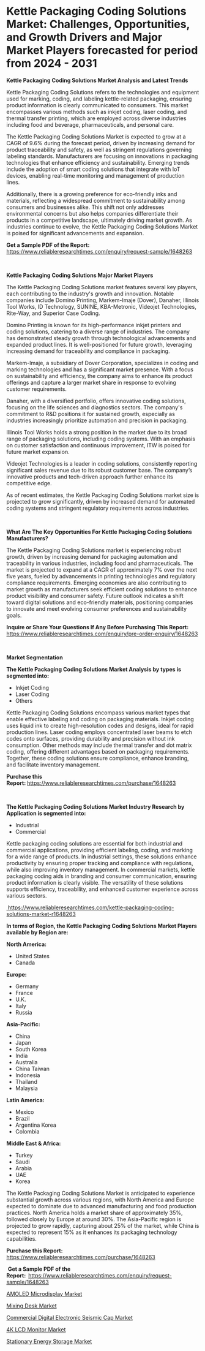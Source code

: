 <p><h1>Kettle Packaging Coding Solutions Market: Challenges, Opportunities, and Growth Drivers and Major Market Players forecasted for period from 2024 - 2031</h1></p><p><strong>Kettle Packaging Coding Solutions Market Analysis and Latest Trends</strong></p>
<p><p>Kettle Packaging Coding Solutions refers to the technologies and equipment used for marking, coding, and labeling kettle-related packaging, ensuring product information is clearly communicated to consumers. This market encompasses various methods such as inkjet coding, laser coding, and thermal transfer printing, which are employed across diverse industries including food and beverage, pharmaceuticals, and personal care.</p><p>The Kettle Packaging Coding Solutions Market is expected to grow at a CAGR of 9.6% during the forecast period, driven by increasing demand for product traceability and safety, as well as stringent regulations governing labeling standards. Manufacturers are focusing on innovations in packaging technologies that enhance efficiency and sustainability. Emerging trends include the adoption of smart coding solutions that integrate with IoT devices, enabling real-time monitoring and management of production lines.</p><p>Additionally, there is a growing preference for eco-friendly inks and materials, reflecting a widespread commitment to sustainability among consumers and businesses alike. This shift not only addresses environmental concerns but also helps companies differentiate their products in a competitive landscape, ultimately driving market growth. As industries continue to evolve, the Kettle Packaging Coding Solutions Market is poised for significant advancements and expansion.</p></p>
<p><strong>Get a Sample PDF of the Report:&nbsp;</strong> <a href="https://www.reliableresearchtimes.com/enquiry/request-sample/1648263?utm_campaign=1565&utm_medium=2&utm_source=Github&utm_content=ia&utm_term=19102024&utm_id=kettle-packaging-coding-solutions">https://www.reliableresearchtimes.com/enquiry/request-sample/1648263</a></p>
<p>&nbsp;</p>
<p><strong>Kettle Packaging Coding Solutions Major Market Players</strong></p>
<p><p>The Kettle Packaging Coding Solutions market features several key players, each contributing to the industry's growth and innovation. Notable companies include Domino Printing, Markem-Imaje (Dover), Danaher, Illinois Tool Works, ID Technology, SUNINE, KBA-Metronic, Videojet Technologies, Rite-Way, and Superior Case Coding.</p><p>Domino Printing is known for its high-performance inkjet printers and coding solutions, catering to a diverse range of industries. The company has demonstrated steady growth through technological advancements and expanded product lines. It is well-positioned for future growth, leveraging increasing demand for traceability and compliance in packaging.</p><p>Markem-Imaje, a subsidiary of Dover Corporation, specializes in coding and marking technologies and has a significant market presence. With a focus on sustainability and efficiency, the company aims to enhance its product offerings and capture a larger market share in response to evolving customer requirements.</p><p>Danaher, with a diversified portfolio, offers innovative coding solutions, focusing on the life sciences and diagnostics sectors. The company's commitment to R&D positions it for sustained growth, especially as industries increasingly prioritize automation and precision in packaging.</p><p>Illinois Tool Works holds a strong position in the market due to its broad range of packaging solutions, including coding systems. With an emphasis on customer satisfaction and continuous improvement, ITW is poised for future market expansion.</p><p>Videojet Technologies is a leader in coding solutions, consistently reporting significant sales revenue due to its robust customer base. The company’s innovative products and tech-driven approach further enhance its competitive edge.</p><p>As of recent estimates, the Kettle Packaging Coding Solutions market size is projected to grow significantly, driven by increased demand for automated coding systems and stringent regulatory requirements across industries.</p></p>
<p>&nbsp;</p>
<p><strong>What Are The Key Opportunities For Kettle Packaging Coding Solutions Manufacturers?</strong></p>
<p><p>The Kettle Packaging Coding Solutions market is experiencing robust growth, driven by increasing demand for packaging automation and traceability in various industries, including food and pharmaceuticals. The market is projected to expand at a CAGR of approximately 7% over the next five years, fueled by advancements in printing technologies and regulatory compliance requirements. Emerging economies are also contributing to market growth as manufacturers seek efficient coding solutions to enhance product visibility and consumer safety. Future outlook indicates a shift toward digital solutions and eco-friendly materials, positioning companies to innovate and meet evolving consumer preferences and sustainability goals.</p></p>
<p><strong>Inquire or Share Your Questions If Any Before Purchasing This Report:</strong> <a href="https://www.reliableresearchtimes.com/enquiry/pre-order-enquiry/1648263?utm_campaign=1565&utm_medium=2&utm_source=Github&utm_content=ia&utm_term=19102024&utm_id=kettle-packaging-coding-solutions">https://www.reliableresearchtimes.com/enquiry/pre-order-enquiry/1648263</a></p>
<p>&nbsp;</p>
<p><strong>Market Segmentation</strong></p>
<p><strong>The Kettle Packaging Coding Solutions Market Analysis by types is segmented into:</strong></p>
<p><ul><li>Inkjet Coding</li><li>Laser Coding</li><li>Others</li></ul></p>
<p><p>Kettle Packaging Coding Solutions encompass various market types that enable effective labeling and coding on packaging materials. Inkjet coding uses liquid ink to create high-resolution codes and designs, ideal for rapid production lines. Laser coding employs concentrated laser beams to etch codes onto surfaces, providing durability and precision without ink consumption. Other methods may include thermal transfer and dot matrix coding, offering different advantages based on packaging requirements. Together, these coding solutions ensure compliance, enhance branding, and facilitate inventory management.</p></p>
<p><strong>Purchase this Report:&nbsp;</strong><a href="https://www.reliableresearchtimes.com/purchase/1648263?utm_campaign=1565&utm_medium=2&utm_source=Github&utm_content=ia&utm_term=19102024&utm_id=kettle-packaging-coding-solutions">https://www.reliableresearchtimes.com/purchase/1648263</a></p>
<p>&nbsp;</p>
<p><strong>The Kettle Packaging Coding Solutions Market Industry Research by Application is segmented into:</strong></p>
<p><ul><li>Industrial</li><li>Commercial</li></ul></p>
<p><p>Kettle packaging coding solutions are essential for both industrial and commercial applications, providing efficient labeling, coding, and marking for a wide range of products. In industrial settings, these solutions enhance productivity by ensuring proper tracking and compliance with regulations, while also improving inventory management. In commercial markets, kettle packaging coding aids in branding and consumer communication, ensuring product information is clearly visible. The versatility of these solutions supports efficiency, traceability, and enhanced customer experience across various sectors.</p></p>
<p><a href="https://www.reliableresearchtimes.com/kettle-packaging-coding-solutions-market-r1648263?utm_campaign=1565&utm_medium=2&utm_source=Github&utm_content=ia&utm_term=19102024&utm_id=kettle-packaging-coding-solutions">&nbsp;https://www.reliableresearchtimes.com/kettle-packaging-coding-solutions-market-r1648263</a></p>
<p><strong>In terms of Region, the Kettle Packaging Coding Solutions Market Players available by Region are:</strong></p>
<p>
    <p> <strong> North America: </strong>
        <ul>
            <li>United States</li>
            <li>Canada</li>
        </ul>
        </p> 
    <p> <strong> Europe: </strong>
        <ul>
            <li>Germany</li>
            <li>France</li>
            <li>U.K.</li>
            <li>Italy</li>
            <li>Russia</li>
        </ul>
        </p> 
    <p> <strong> Asia-Pacific: </strong>
        <ul>
            <li>China</li>
            <li>Japan</li>
            <li>South Korea</li>
            <li>India</li>
            <li>Australia</li>
            <li>China Taiwan</li>
            <li>Indonesia</li>
            <li>Thailand</li>
            <li>Malaysia</li>
        </ul>
        </p> 
    <p> <strong> Latin America: </strong>
        <ul>
            <li>Mexico</li>
            <li>Brazil</li>
            <li>Argentina Korea</li>
            <li>Colombia</li>
        </ul>
        </p> 
    <p> <strong> Middle East & Africa: </strong>
        <ul>
            <li>Turkey</li>
            <li>Saudi</li>
            <li>Arabia</li>
            <li>UAE</li>
            <li>Korea</li>
        </ul>
    </p>
    </p>
<p><p>The Kettle Packaging Coding Solutions Market is anticipated to experience substantial growth across various regions, with North America and Europe expected to dominate due to advanced manufacturing and food production practices. North America holds a market share of approximately 35%, followed closely by Europe at around 30%. The Asia-Pacific region is projected to grow rapidly, capturing about 25% of the market, while China is expected to represent 15% as it enhances its packaging technology capabilities.</p></p>
<p><strong>Purchase this Report: </strong><a href="https://www.reliableresearchtimes.com/purchase/1648263?utm_campaign=1565&utm_medium=2&utm_source=Github&utm_content=ia&utm_term=19102024&utm_id=kettle-packaging-coding-solutions">https://www.reliableresearchtimes.com/purchase/1648263</a></p>
<p>&nbsp;<strong>Get a Sample PDF of the Report:&nbsp;&nbsp;</strong><a href="https://www.reliableresearchtimes.com/enquiry/request-sample/1648263?utm_campaign=1565&utm_medium=2&utm_source=Github&utm_content=ia&utm_term=19102024&utm_id=kettle-packaging-coding-solutions">https://www.reliableresearchtimes.com/enquiry/request-sample/1648263</a></p>
<p><strong></strong></p>
<p><p><a href="https://www.linkedin.com/pulse/amoled-microdisplay-market-size-growth-trends-statistics-nonpf?utm_campaign=1565&utm_medium=2&utm_source=Github&utm_content=ia&utm_term=19102024&utm_id=kettle-packaging-coding-solutions">AMOLED Microdisplay Market</a></p><p><a href="https://www.linkedin.com/pulse/mixing-desk-market-matrix-applications-types-cagr-growth-6hdve?utm_campaign=1565&utm_medium=2&utm_source=Github&utm_content=ia&utm_term=19102024&utm_id=kettle-packaging-coding-solutions">Mixing Desk Market</a></p><p><a href="https://github.com/mauripalmi/Market-Research-Report-List-5/blob/main/commercial-digital-electronic-seismic-cap-market.md?utm_campaign=1565&utm_medium=2&utm_source=Github&utm_content=ia&utm_term=19102024&utm_id=kettle-packaging-coding-solutions">Commercial Digital Electronic Seismic Cap Market</a></p><p><a href="https://www.linkedin.com/pulse/4k-lcd-monitor-market-size-share-growth-analysis-type-application-k2bjf?utm_campaign=1565&utm_medium=2&utm_source=Github&utm_content=ia&utm_term=19102024&utm_id=kettle-packaging-coding-solutions">4K LCD Monitor Market</a></p><p><a href="https://www.linkedin.com/pulse/emerging-trends-stationary-energy-storage-market-detailed-bojqe?utm_campaign=1565&utm_medium=2&utm_source=Github&utm_content=ia&utm_term=19102024&utm_id=kettle-packaging-coding-solutions">Stationary Energy Storage Market</a></p></p>